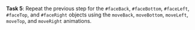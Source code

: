 **Task 5**: Repeat the previous step for the `#faceBack`, `#faceBottom`, `#faceLeft`, `#faceTop`, and `#faceRight` objects using the `moveBack`, `moveBottom`, `moveLeft`, `moveTop`, and `moveRight` animations.
